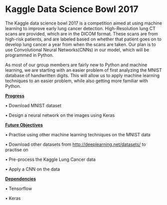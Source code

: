 # Kaggle Data Science Bowl 2017
The Kaggle data science bowl 2017 is a competition aimed at using machine learning to improve early lung cancer detection. High-Resolution lung CT scans are provided, which are in the DICOM format. These scans are from high-risk patients, and are labeled based on whether that patient goes on to develop lung cancer a year from when the scans are taken. Our plan is to use Convolutional Neural Networks(CNNs) in our model, which will be programmed in Python. 

As most of our group members are fairly new to Python and machine learning, we are starting with an easier problem of first analyzing the MNIST database of handwritten digits. This will allow us to apply machine learning techniques to an easier problem, while also getting more familiar with Python.


<u><b>Progress</b></u>

•	Download MNIST dataset

•	Design a neural network on the images using Keras


<u><b>Future Objectives</b></u>

•	Practise using other machine learning techniques on the MNIST data

•	Download other datasets from http://deeplearning.net/datasets/ to practise on

•	Pre-process the Kaggle Lung Cancer data

•	Apply a CNN on the data 


<u><b>Dependencies</b></u>

•	Tensorflow

•	Keras



